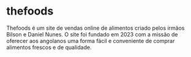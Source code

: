 # thefoods
 Thefoods é um site de vendas online de alimentos criado pelos irmãos Bilson e Daniel Nunes. O site foi fundado em 2023 com a missão de oferecer aos angolanos uma forma fácil e conveniente de comprar alimentos frescos e de qualidade.
